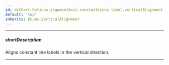 ```yaml
---
id: dxChart.Options.argumentAxis.constantLines.label.verticalAlignment
default: 'top'
inherits: Enums.VerticalAlignment
---
```

---
##### shortDescription
Aligns constant line labels in the vertical direction.

---

